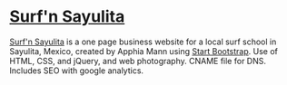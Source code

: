 # [Surf'n Sayulita](surfnsayulita.info) 

[Surf'n Sayulita](http://surfnsayulita.info) is a one page business website for a local surf school in Sayulita, Mexico, created by Apphia Mann using [Start Bootstrap](http://startbootstrap.com/). Use of HTML, CSS, and jQuery, and web photography. CNAME file for DNS. Includes SEO with google analytics.  

